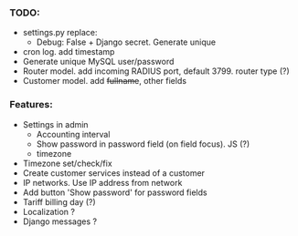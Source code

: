 ### TODO:

- settings.py
  replace:
  - Debug: False + Django secret. Generate unique
- cron log. add timestamp
- Generate unique MySQL user/password
- Router model. add incoming RADIUS port, default 3799. router type (?)
- Customer model. add ~~fullname~~, other fields

### Features:

- Settings in admin
  - Accounting interval
  - Show password in password field (on field focus). JS (?)
  - timezone
- Timezone set/check/fix
- Create customer services instead of a customer
- IP networks. Use IP address from network
- Add button 'Show password' for password fields
- Tariff billing day (?)
- Localization ?
- Django messages ?
